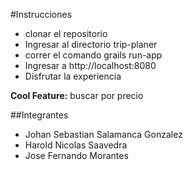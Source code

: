 #Instrucciones

* clonar el repositorio
* Ingresar al directorio trip-planer
* correr el comando grails run-app
* Ingresar a http://localhost:8080
* Disfrutar la experiencia

**Cool Feature:** buscar por precio


##Integrantes 

* Johan Sebastian Salamanca Gonzalez
* Harold Nicolas Saavedra
* Jose Fernando Morantes
